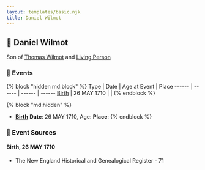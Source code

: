 ```yaml
---
layout: templates/basic.njk
title: Daniel Wilmot
---
```

## 🔵 Daniel Wilmot

Son of [Thomas Wilmot](/people/3/36930663) and [Living Person](/people/1/19292651)

### 📆 Events

{% block "hidden md:block" %}
Type | Date | Age at Event | Place
------ | ------ | ------ | ------
[Birth](#event-event-2) | 26 MAY 1710 |  |
{% endblock %}

{% block "md:hidden" %}
- **[Birth](#event-event-2)**
**Date**: 26 MAY 1710, Age:
**Place**:
{% endblock %}

### 📰 Event Sources

#### <a id="event-event-2"></a> Birth, 26 MAY 1710
* The New England Historical and Genealogical Register  - 71